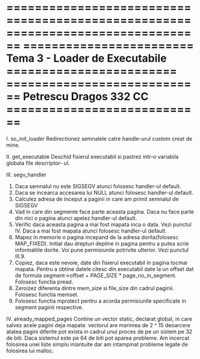 ================================================================================
======================== Tema 3 - Loader de Executabile ========================
============================ Petrescu Dragos 332 CC ============================
================================================================================

I. so_init_loader
Redirectionez semnalele catre handle-urul custom creat de mine.

II. get_executable
Deschid fisierul executabil si pastrez intr-o variabila globala file descriptor-
ul.

III. segv_handler
1. Daca semnalul nu este SIGSEGV atunci folosesc handler-ul default.
2. Daca se incearca accesarea lui NULL atunci folosesc handler-ul default.
3. Calculez adresa de inceput a paginii in care am primit semnalul de SIGSEGV
4. Vad in care din segmente face parte aceasta pagina. Daca nu face parte din 
    nici o pagina atunci apelez handler-ul default.
5. Verific daca aceasta pagina a mai fost mapata inca o data. Vezi punctul IV.
    Daca a mai fost mapata atunci folosesc handler-ul default.
6. Mapez in memorie o pagina incepand de la adresa dorita(folosesc MAP_FIXED).
    Initial dau drepturi depline in pagina pentru a putea scrie informatiile 
    dorite. Voi pune permisiunile potrivite ulterior. Vezi punctul III.9.
7. Copiez, daca este nevoie, date din fisierul executabil in pagina tocmai 
    mapata. Pentru a obtine datele citesc din executabil date la un offset dat 
    de formula segment->offset + PAGE_SIZE * page_no_in_segment. Folosesc 
    functia pread.
8. Zeroizez diferenta dintre mem_size si file_size din cadrul paginii. Folosesc
    functia memset.
9. Folosesc functia mprotect pentru a acorda permisiunile specificate in segment
    paginii respective.
    
IV. already_mapped_pages
Contine un vector static, declarat global, in care salvez acele pagini deja 
mapate. vectorul are marimea de 2 ^ 15 deoarcere atatea pagini diferite pot
exista in cadrul unui proces de pe un sistem pe 32 de biti. Daca sistemul este
pe 64 de biti pot aparea probleme. Am incercat folosirea unei liste simplu 
inlantuite dar am intampinat probleme legate de folosirea lui malloc. 
